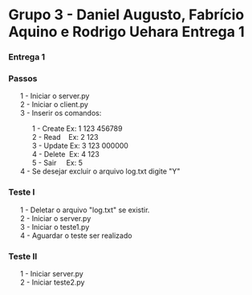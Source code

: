 # Grupo 3 - Daniel Augusto, Fabrício Aquino e Rodrigo Uehara Entrega 1
<h3>Entrega 1</h3>
<h3>Passos</h3>
<ul>1 - Iniciar o server.py<br/>
2 - Iniciar o client.py<br/>
3 - Inserir os comandos:<br/>
<ul>1 - Create Ex: 1 123 456789<br/>
2 - Read&nbsp; &nbsp; Ex: 2 123<br/>
3 - Update Ex: 3 123 000000<br/>
4 - Delete&nbsp; Ex: 4 123<br/>
5 - Sair&nbsp; &nbsp; &nbsp;Ex: 5</ul>
4 - Se desejar excluir o arquivo log.txt digite "Y" <br/></ul>

<h3>Teste I</h3>
<ul>1 - Deletar o arquivo "log.txt" se existir.<br/>
2 - Iniciar o server.py<br/>
3 - Iniciar o teste1.py<br/>
4 - Aguardar o teste ser realizado<br/></ul>

<h3>Teste II</h3>
<ul>1 - Iniciar server.py<br/>
2 - Iniciar teste2.py</ul>
